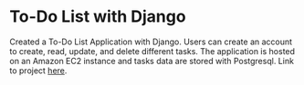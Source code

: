 # To-Do List with Django
Created a To-Do List Application with Django. Users can create an account to create, read, update, and delete different tasks. The application is hosted on an Amazon EC2 instance and tasks data are stored with Postgresql. Link to project [here](#).